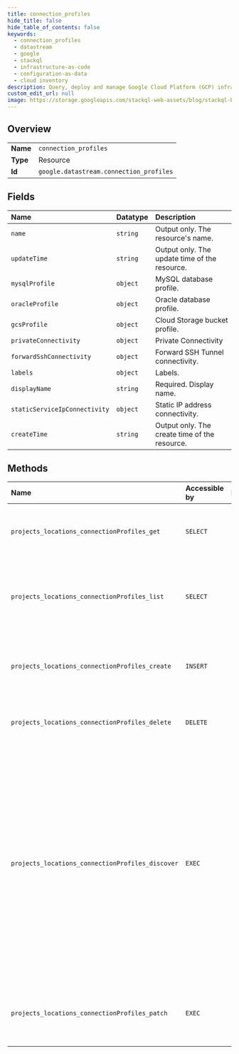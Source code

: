 ```yaml
---
title: connection_profiles
hide_title: false
hide_table_of_contents: false
keywords:
  - connection_profiles
  - datastream
  - google    
  - stackql
  - infrastructure-as-code
  - configuration-as-data
  - cloud inventory
description: Query, deploy and manage Google Cloud Platform (GCP) infrastructure and resources using SQL
custom_edit_url: null
image: https://storage.googleapis.com/stackql-web-assets/blog/stackql-blog-post-featured-image.png
---
```

  
    

## Overview
<table><tbody>
<tr><td><b>Name</b></td><td><code>connection_profiles</code></td></tr>
<tr><td><b>Type</b></td><td>Resource</td></tr>
<tr><td><b>Id</b></td><td><code>google.datastream.connection_profiles</code></td></tr>
</tbody></table>

## Fields
| Name | Datatype | Description |
|:-----|:---------|:------------|
| `name` | `string` | Output only. The resource's name. |
| `updateTime` | `string` | Output only. The update time of the resource. |
| `mysqlProfile` | `object` | MySQL database profile. |
| `oracleProfile` | `object` | Oracle database profile. |
| `gcsProfile` | `object` | Cloud Storage bucket profile. |
| `privateConnectivity` | `object` | Private Connectivity |
| `forwardSshConnectivity` | `object` | Forward SSH Tunnel connectivity. |
| `labels` | `object` | Labels. |
| `displayName` | `string` | Required. Display name. |
| `staticServiceIpConnectivity` | `object` | Static IP address connectivity. |
| `createTime` | `string` | Output only. The create time of the resource. |
## Methods
| Name | Accessible by | Required Params | Description |
|:-----|:--------------|:----------------|:------------|
| `projects_locations_connectionProfiles_get` | `SELECT` | `connectionProfilesId, locationsId, projectsId` | Use this method to get details about a connection profile. |
| `projects_locations_connectionProfiles_list` | `SELECT` | `locationsId, projectsId` | Use this method to list connection profiles created in a project and location. |
| `projects_locations_connectionProfiles_create` | `INSERT` | `locationsId, projectsId` | Use this method to create a connection profile in a project and location. |
| `projects_locations_connectionProfiles_delete` | `DELETE` | `connectionProfilesId, locationsId, projectsId` | Use this method to delete a connection profile. |
| `projects_locations_connectionProfiles_discover` | `EXEC` | `locationsId, projectsId` | Use this method to discover a connection profile. The discover API call exposes the data objects and metadata belonging to the profile. Typically, a request returns children data objects of a parent data object that's optionally supplied in the request. |
| `projects_locations_connectionProfiles_patch` | `EXEC` | `connectionProfilesId, locationsId, projectsId` | Use this method to update the parameters of a connection profile. |
